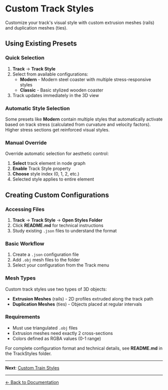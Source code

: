 # Custom Track Styles

Customize your track's visual style with custom extrusion meshes (rails) and duplication meshes (ties).

## Using Existing Presets

### Quick Selection

1. **Track** → **Track Style**
2. Select from available configurations:
    - **Modern** - Modern steel coaster with multiple stress-responsive styles
    - **Classic** - Basic stylized wooden coaster
3. Track updates immediately in the 3D view

### Automatic Style Selection

Some presets like **Modern** contain multiple styles that automatically activate based on track stress (calculated from curvature and velocity factors). Higher stress sections get reinforced visual styles.

### Manual Override

Override automatic selection for aesthetic control:

1. **Select** track element in node graph
2. **Enable** Track Style property
3. **Choose** style index (0, 1, 2, etc.)
4. Selected style applies to entire element

## Creating Custom Configurations

### Accessing Files

1. **Track** → **Track Style** → **Open Styles Folder**
2. Click **README.md** for technical instructions
3. Study existing `.json` files to understand the format

### Basic Workflow

1. Create a `.json` configuration file
2. Add `.obj` mesh files to the folder
3. Select your configuration from the Track menu

### Mesh Types

Custom track styles use two types of 3D objects:

-   **Extrusion Meshes** (rails) - 2D profiles extruded along the track path
-   **Duplication Meshes** (ties) - Objects placed at regular intervals

### Requirements

-   Must use triangulated `.obj` files
-   Extrusion meshes need exactly 2 cross-sections
-   Colors defined as RGBA values (0-1 range)

For complete configuration format and technical details, see **README.md** in the TrackStyles folder.

---

**Next**: [Custom Train Styles](custom-train-styles.md)

---

[← Back to Documentation](../)

